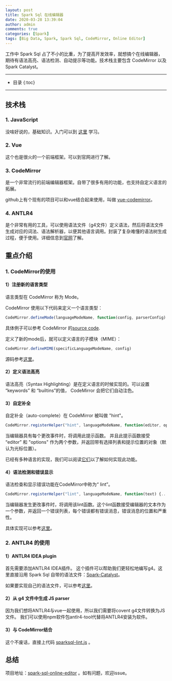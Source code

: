 ```yaml
---
layout: post
title: Spark Sql 在线编辑器
date: 2020-03-28 13:39:04
author: admin
comments: true
categories: [Spark]
tags: [Big Data, Spark, Spark Sql, CodeMirror, Online Editor]
---
```


工作中 Spark Sql 占了不小的比重，为了提高开发效率，就想搞个在线编辑器，期待有语法高亮、语法检测、自动提示等功能。技术栈主要包含 CodeMirror 以及 Spark Catalyst。

<!-- more -->
---


* 目录
{:toc}
---

## 技术栈

### 1. JavaScript

没啥好说的，基础知识。入门可以到 [这里](https://www.w3schools.com/js/) 学习。

### 2. Vue

这个也是很火的一个前端框架。可以到官网进行了解。

### 3. CodeMirror
是一个非常流行的前端编辑器框架。自带了很多有用的功能，也支持自定义语言的拓展。

github上有个现有的项目可以和vue结合起来使用，叫做 [vue-codemirror](https://github.com/surmon-china/vue-codemirror)。

### 4. ANTLR4

是个非常有用的工具，可以使用语法文件（g4文件）定义语法，然后将语法文件生成对应的词法、语法解析器，以便其他语言调用。封装了复杂难懂的语法树生成过程，便于使用。详细信息到[官网](https://github.com/antlr/antlr4/blob/master/doc/getting-started.md#a-first-example)了解。



## 重点介绍

### 1. CodeMirror的使用

#### 1）注册新的语言类型

语言类型在 CodeMirror 称为 Mode。

CodeMirror 使用以下代码来定义一个语言类型：

```javascript
CodeMirror.defineMode(languageModeName, function(config, parserConfig) {.....})
```

具体例子可以参考 CodeMirror 的[source code](https://github.com/codemirror/CodeMirror/blob/master/mode/sql/sql.js#L14).

定义了新的mode后，就可以定义语言的子模块（MIME）：

```javascript
CodeMirror.defineMIME(specificLanguageModeName, config)
```

源码参考[这里](https://github.com/codemirror/CodeMirror/blob/master/mode/sql/sql.js#L452)。

#### 2）定义语法高亮

语法高亮（Syntax Highlighting）是在定义语言的时候实现的。可以设置 “keywords” 和 “builtins”的值， CodeMirror 会把它们自动注色。

#### 3）自定补全
自定补全（auto-complete）在 CodeMirror 被叫做 "hint"。 

```javascript
CodeMirror.registerHelper("hint", languageModeName, function(editor, options) {....})
```

当编辑器具有每个更改事件时，将调用此提示函数。 并且此提示函数接受 “editor” 和 "options" 作为两个参数，并返回带有选择列表和提示位置的对象（默认为光标位置）。

已经有多种语言的实现，我们可以阅读[它们](https://github.com/codemirror/CodeMirror/blob/master/addon/hint/sql-hint.js)以了解如何实现此功能。

#### 4）语法检测和错误显示

语法检查和显示错误功能在CodeMirror中称为“ lint”。

```javascript
CodeMirror.registerHelper("lint", languageModeName, function(text) {.....})
```

当编辑器发生更改事件时，将调用该lint函数。这个lint函数接受编辑器的文本作为一个参数，并返回一个错误列表，每个错误都有错误消息，错误消息的位置和严重性。

具体实现可以参考[这里](https://github.com/codemirror/CodeMirror/blob/master/addon/lint/)。


### 2. ANTLR4 的使用

#### 1）ANTLR4 IDEA plugin

首先需要添加ANTLR4 IDEA插件。 这个插件可以帮助我们更轻松地编写g4。这里直接沿用 Spark Sql 自带的语法文件：[Spark-Catalyst](https://github.com/apache/spark/tree/master/sql/catalyst)。

如果要实现自己的语法文件，可以参考[这里](https://github.com/antlr/antlr4/blob/master/doc/grammars.md )。

#### 2）从 g4 文件中生成 JS parser
因为我们想将ANTLR4与vue一起使用，所以我们需要将covent g4文件转换为JS文件。 我们可以使用npm软件包antlr4-tool代替将ANTLR4安装为软件。

#### 3）与 CodeMirror结合

这个不废话，直接上代码 [sparksql-lint.js](https://github.com/waltyou/spark-sql-online-editor/blob/master/src/sparkSql/sparksql-lint.js) 。



## 总结

项目地址：[spark-sql-online-editor](https://github.com/waltyou/spark-sql-online-editor) 。如有问题，欢迎issue。
